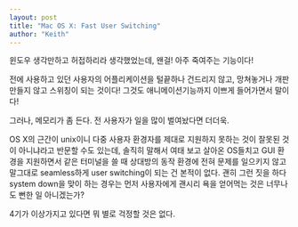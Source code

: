 ```yaml
---
layout: post
title: "Mac OS X: Fast User Switching"
author: "Keith"
---
```


윈도우 생각만하고 허접하리라 생각했었는데, 왠걸! 아주 죽여주는 기능이다!

전에 사용하고 있던 사용자의 어플리케이션을 털끝하나 건드리지 않고, 망쳐놓거나 개판 만들지 않고 스위칭이 되는 것이다! 그것도 애니메이션기능까지 이쁘게 들어가면서 말이다!

그러나, 메모리가 좀 든다. 전 사용자가 일을 많이 벌여놨다면 더더욱.

OS X의 근간이 unix이니 다중 사용자 환경자를 제대로 지원하지 못하는 것이 잘못된 것이 아니냐라고 반문할 수도 있는데, 솔직히 말해서 여태 보고 살아온 OS들치고 GUI 환경을 지원하면서 같은 터미널을 쓸 때 상대방의 동작 환경에 전혀 문제를 일으키지 않고 말그대로 seamless하게 user switching이 되는 건 본적이 없다. 괜히 그런 짓을 하다 system down을 맞이 하는 경우는 먼저 사용자에게 괜시리 욕을 얻어먹는 것은 너무나도 뻔한 일 아니겠는가?

4기가 이상가지고 있다면 뭐 별로 걱정할 것은 없다.

 

